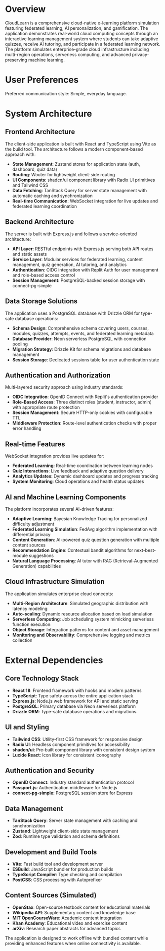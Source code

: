 # Overview

CloudLearn is a comprehensive cloud-native e-learning platform simulation featuring federated learning, AI personalization, and gamification. The application demonstrates real-world cloud computing concepts through an interactive learning management system where students can take adaptive quizzes, receive AI tutoring, and participate in a federated learning network. The platform simulates enterprise-grade cloud infrastructure including multi-region operations, serverless computing, and advanced privacy-preserving machine learning.

# User Preferences

Preferred communication style: Simple, everyday language.

# System Architecture

## Frontend Architecture
The client-side application is built with React and TypeScript using Vite as the build tool. The architecture follows a modern component-based approach with:

- **State Management**: Zustand stores for application state (auth, dashboard, quiz data)
- **Routing**: Wouter for lightweight client-side routing
- **UI Components**: shadcn/ui component library with Radix UI primitives and Tailwind CSS
- **Data Fetching**: TanStack Query for server state management with automatic caching and synchronization
- **Real-time Communication**: WebSocket integration for live updates and federated learning coordination

## Backend Architecture
The server is built with Express.js and follows a service-oriented architecture:

- **API Layer**: RESTful endpoints with Express.js serving both API routes and static assets
- **Service Layer**: Modular services for federated learning, content management, quiz generation, AI tutoring, and analytics
- **Authentication**: OIDC integration with Replit Auth for user management and role-based access control
- **Session Management**: PostgreSQL-backed session storage with connect-pg-simple

## Data Storage Solutions
The application uses a PostgreSQL database with Drizzle ORM for type-safe database operations:

- **Schema Design**: Comprehensive schema covering users, courses, modules, quizzes, attempts, events, and federated learning metadata
- **Database Provider**: Neon serverless PostgreSQL with connection pooling
- **Migration Strategy**: Drizzle Kit for schema migrations and database management
- **Session Storage**: Dedicated sessions table for user authentication state

## Authentication and Authorization
Multi-layered security approach using industry standards:

- **OIDC Integration**: OpenID Connect with Replit's authentication provider
- **Role-Based Access**: Three distinct roles (student, instructor, admin) with appropriate route protection
- **Session Management**: Secure HTTP-only cookies with configurable TTL
- **Middleware Protection**: Route-level authentication checks with proper error handling

## Real-time Features
WebSocket integration provides live updates for:

- **Federated Learning**: Real-time coordination between learning nodes
- **Quiz Interactions**: Live feedback and adaptive question delivery
- **Analytics Updates**: Dynamic dashboard updates and progress tracking
- **System Monitoring**: Cloud operations and health status updates

## AI and Machine Learning Components
The platform incorporates several AI-driven features:

- **Adaptive Learning**: Bayesian Knowledge Tracing for personalized difficulty adjustment
- **Federated Learning Simulation**: FedAvg algorithm implementation with differential privacy
- **Content Generation**: AI-powered quiz question generation with multiple content sources
- **Recommendation Engine**: Contextual bandit algorithms for next-best-module suggestions
- **Natural Language Processing**: AI tutor with RAG (Retrieval-Augmented Generation) capabilities

## Cloud Infrastructure Simulation
The application simulates enterprise cloud concepts:

- **Multi-Region Architecture**: Simulated geographic distribution with latency modeling
- **Auto-scaling**: Dynamic resource allocation based on load simulation
- **Serverless Computing**: Job scheduling system mimicking serverless function execution
- **Object Storage**: Integration patterns for content and asset management
- **Monitoring and Observability**: Comprehensive logging and metrics collection

# External Dependencies

## Core Technology Stack
- **React 18**: Frontend framework with hooks and modern patterns
- **TypeScript**: Type safety across the entire application stack
- **Express.js**: Node.js web framework for API and static serving
- **PostgreSQL**: Primary database via Neon serverless platform
- **Drizzle ORM**: Type-safe database operations and migrations

## UI and Styling
- **Tailwind CSS**: Utility-first CSS framework for responsive design
- **Radix UI**: Headless component primitives for accessibility
- **shadcn/ui**: Pre-built component library with consistent design system
- **Lucide React**: Icon library for consistent iconography

## Authentication and Security
- **OpenID Connect**: Industry standard authentication protocol
- **Passport.js**: Authentication middleware for Node.js
- **connect-pg-simple**: PostgreSQL session store for Express

## Data Management
- **TanStack Query**: Server state management with caching and synchronization
- **Zustand**: Lightweight client-side state management
- **Zod**: Runtime type validation and schema definitions

## Development and Build Tools
- **Vite**: Fast build tool and development server
- **ESBuild**: JavaScript bundler for production builds
- **TypeScript Compiler**: Type checking and compilation
- **PostCSS**: CSS processing with Autoprefixer

## Content Sources (Simulated)
- **OpenStax**: Open-source textbook content for educational materials
- **Wikipedia API**: Supplementary content and knowledge base
- **MIT OpenCourseWare**: Academic content integration
- **Khan Academy**: Educational video and exercise content
- **arXiv**: Research paper abstracts for advanced topics

The application is designed to work offline with bundled content while providing enhanced features when online connectivity is available.
